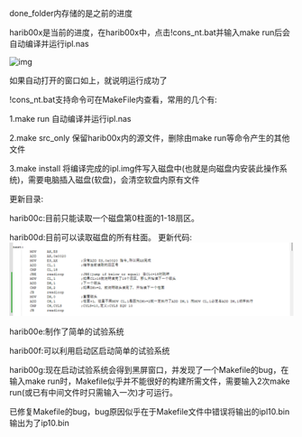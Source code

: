 done\_folder内存储的是之前的进度

harib00x是当前的进度，在harib00x中，点击!cons\_nt.bat并输入make run后会自动编译并运行ipl.nas

![img](https://github.com/MABAC5/30daysToOS/blob/main/readme\_pics/QEMU.png)

如果自动打开的窗口如上，就说明运行成功了

!cons\_nt.bat支持命令可在MakeFile内查看，常用的几个有:

1.make run 自动编译并运行ipl.nas

2.make src_only 保留harib00x内的源文件，删除由make run等命令产生的其他文件

3.make install 将编译完成的ipl.img件写入磁盘中(也就是向磁盘内安装此操作系统)，需要电脑插入磁盘(软盘)，会清空软盘内原有文件

更新目录:

harib00c:目前只能读取一个磁盘第0柱面的1-18扇区。

harib00d:目前可以读取磁盘的所有柱面。
更新代码:
![img](readme_pics/harib00d_new_code.png)

harib00e:制作了简单的试验系统

harib00f:可以利用启动区启动简单的试验系统

harib00g:现在启动试验系统会得到黑屏窗口，并发现了一个Makefile的bug，在输入make run时，Makefile似乎并不能很好的构建所需文件，需要输入2次make run(或已有中间文件时只需输入一次)才可运行。

已修复Makefile的bug，bug原因似乎在于Makefile文件中错误将输出的ipl10.bin输出为了ip10.bin